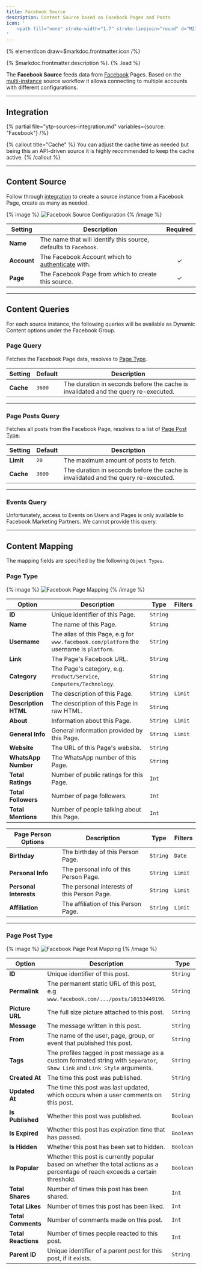 ```yaml
---
title: Facebook Source
description: Content Source based on Facebook Pages and Posts
icon: '
    <path fill="none" stroke-width="1.7" stroke-linejoin="round" d="M27.999 15c0-7.179-5.82-12.999-13-12.999C7.82 2.001 2 7.821 2 15.001c0 6.488 4.754 11.866 10.968 12.841v-9.084h-3.3v-3.757h3.3v-2.864c0-3.258 1.941-5.058 4.91-5.058 1.423 0 2.91.254 2.91.254v3.199H19.15c-1.615 0-2.118 1.002-2.118 2.03v2.439h3.605l-.576 3.757h-3.03v9.084C23.246 26.867 28 21.489 28 15.001Z"/>
'
---
```


{% elementIcon draw=$markdoc.frontmatter.icon /%}

{% $markdoc.frontmatter.description %}. {% .lead %}

The **Facebook Source** feeds data from [Facebook](https://www.facebook.com/) Pages. Based on the [multi-instance](manager#multi-instance) source workflow it allows connecting to multiple accounts with different configurations.

---

## Integration

{% partial file="ytp-sources-integration.md" variables={source: "Facebook"} /%}

{% callout title="Cache" %}
You can adjust the cache time as needed but being this an API-driven source it is highly recommended to keep the cache active.
{% /callout %}

---

## Content Source

Follow through [integration](#integration) to create a source instance from a Facebook Page, create as many as needed.

{% image %}
![Facebook Source Configuration](/assets/ytp/sources/fb-config.webp)
{% /image %}

| Setting | Description | Required |
| ------- | ----------- | :------: |
| **Name** | The name that will identify this source, defaults to `Facebook`. |
| **Account** | The Facebook Account which to [authenticate](../../auths-manager#facebook-oauth-driver) with. | &#x2713; |
| **Page** | The Facebook Page from which to create this source. | &#x2713; |

---

## Content Queries

For each source instance, the following queries will be available as Dynamic Content options under the Facebook Group.

### Page Query

Fetches the Facebook Page data, resolves to [Page Type](#page-type).

| Setting | Default | Description |
| ------- | ------- | ----------- |
| **Cache** | `3600` | The duration in seconds before the cache is invalidated and the query re-executed. |

---

### Page Posts Query

Fetches all posts from the Facebook Page, resolves to a list of [Page Post Type](#page-post-type).

| Setting | Default | Description |
| ------- | ------- | ----------- |
| **Limit** | `20` | The maximum amount of posts to fetch. |
| **Cache** | `3600` | The duration in seconds before the cache is invalidated and the query re-executed. |

---

### Events Query

Unfortunately, access to Events on Users and Pages is only available to Facebook Marketing Partners. We cannot provide this query.

---

## Content Mapping

The mapping fields are specified by the following `Object Types`.

### Page Type

{% image %}
![Facebook Page Mapping](/assets/ytp/sources/fb-mapping-page.webp)
{% /image %}

| Option | Description | Type | Filters |
| ------ | ----------- | ---- | ------- |
| **ID** | Unique identifier of this Page. | `String` |
| **Name** | The name of this Page. | `String` |
| **Username** | The alias of this Page, e.g for `www.facebook.com/platform` the username is `platform`. | `String` |
| **Link** | The Page's Facebook URL. | `String` |
| **Category** | The Page's category, e.g. `Product/Service`, `Computers/Technology`. | `String` |
| **Description** | The description of this Page. | `String` | `Limit` |
| **Description HTML** | The description of this Page in raw HTML. | `String` |
| **About** | Information about this Page. | `String` | `Limit` |
| **General Info** | General information provided by this Page. | `String` | `Limit` |
| **Website** | The URL of this Page's website. | `String` |
| **WhatsApp Number** | The WhatsApp number of this Page. | `String` |
| **Total Ratings** | Number of public ratings for this Page. | `Int` |
| **Total Followers** | Number of page followers. | `Int` |
| **Total Mentions** | Number of people talking about this Page. | `Int` |

| Page Person Options | Description | Type | Filters |
| ------ | ----------- | ---- | ------- |
| **Birthday** | The birthday of this Person Page. | `String` | `Date` |
| **Personal Info** | The personal info of this Person Page. | `String` | `Limit` |
| **Personal Interests** | The personal interests of this Person Page. | `String` | `Limit` |
| **Affiliation** | The affiliation of this Person Page. | `String` | `Limit` |

---

### Page Post Type

{% image %}
![Facebook Page Post Mapping](/assets/ytp/sources/fb-mapping-post.webp)
{% /image %}

| Option | Description | Type | Filters |
| ------ | ----------- | ---- | ------- |
| **ID** | Unique identifier of this post. | `String` |
| **Permalink** | The permanent static URL of this post, e.g `www.facebook.com/.../posts/10153449196`. | `String` |
| **Picture URL** | The full size picture attached to this post. | `String` |
| **Message** | The message written in this post. | `String` | `Limit` |
| **From** | The name of the user, page, group, or event that published this post. | `String` |
| **Tags** | The profiles tagged in post message as a custom formated string with `Separator`, `Show Link` and `Link Style` arguments. | `String` |
| **Created At** | The time this post was published. | `String` | `Date` |
| **Updated At** | The time this post was last updated, which occurs when a user comments on this post. | `String` | `Date` |
| **Is Published** | Whether this post was published. | `Boolean` |
| **Is Expired** | Whether this post has expiration time that has passed. | `Boolean` |
| **Is Hidden** | Whether this post has been set to hidden. | `Boolean` |
| **Is Popular** | Whether this post is currently popular based on whether the total actions as a percentage of reach exceeds a certain threshold. | `Boolean` |
| **Total Shares** | Number of times this post has been shared. | `Int` |
| **Total Likes** | Number of times this post has been liked. | `Int` |
| **Total Comments** | Number of comments made on this post. | `Int` |
| **Total Reactions** | Number of times people reacted to this post. | `Int` |
| **Parent ID** | Unique identifier of a parent post for this post, if it exists. | `String` |
